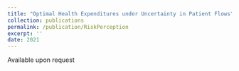 ```yaml
---
title: "Optimal Health Expenditures under Uncertainty in Patient Flows"
collection: publications
permalink: /publication/RiskPerception
excerpt: ''
date: 2021
---
```

Available upon request
